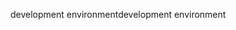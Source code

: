 <span data-ttu-id="86bbc-101">development environment</span><span class="sxs-lookup"><span data-stu-id="86bbc-101">development environment</span></span>